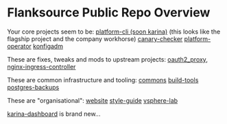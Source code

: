 # Flanksource Public Repo Overview

Your core projects seem to be:
[platform-cli (soon karina)](https://github.com/flanksource/platform-cli) (this looks like the flagship project and the company workhorse)
[canary-checker](https://github.com/flanksource/canary-checker)
[platform-operator](https://github.com/flanksource/platform-operator)
[konfigadm](https://github.com/flanksource/konfigadm)

These are fixes, tweaks and mods to upstream projects:
[oauth2_proxy](https://github.com/flanksource/oauth2_proxy),
[nginx-ingress-controller](https://github.com/flanksource/nginx-ingress-controller)

These are common infrastructure and tooling:
[commons](https://github.com/flanksource/commons)
[build-tools](https://github.com/flanksource/build-tools)
[postgres-backups](https://github.com/flanksource/postgres-backups)

These are "organisational":
[website](https://github.com/flanksource/website)
[style-guide](https://github.com/flanksource/style-guide)
[vsphere-lab](https://github.com/flanksource/vsphere-lab)

[karina-dashboard](https://github.com/flanksource/karina-dashboard) is brand new...
